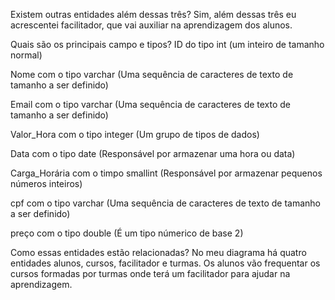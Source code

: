 Existem outras entidades além dessas três?
Sim, além dessas três eu acrescentei facilitador, que vai auxiliar na aprendizagem dos alunos.

Quais são os principais campo e tipos?
ID do tipo int (um inteiro de tamanho normal)

Nome com o tipo varchar (Uma sequência de caracteres de texto de tamanho a ser definido)

Email com o tipo varchar (Uma sequência de caracteres de texto de tamanho a ser definido)

Valor_Hora com o tipo integer (Um grupo de tipos de dados)

Data com o tipo date (Responsável por armazenar uma hora ou data)

Carga_Horária com o timpo smallint (Responsável por armazenar pequenos números inteiros)

cpf com o tipo varchar (Uma sequência de caracteres de texto de tamanho a ser definido)

preço com o tipo double (É um tipo númerico de base 2)

Como essas entidades estão relacionadas?
No meu diagrama há quatro entidades alunos, cursos, facilitador e turmas.
Os alunos vão frequentar os cursos formadas por turmas onde terá um facilitador para ajudar na aprendizagem.
